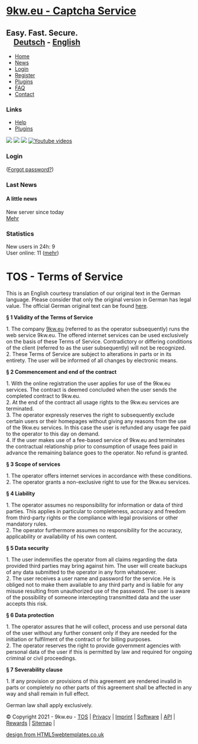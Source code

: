 [9kw.eu - Captcha Service](https://www.9kw.eu/)
===============================================

Easy. Fast. Secure.                                                                   [Deutsch](https://www.9kw.eu/de) - [English](https://www.9kw.eu/en)
---------------------------------------------------------------------------------------------------------------------------------------------------------

* [Home](https://www.9kw.eu/)
* [News](https://www.9kw.eu/news.html)
* [Login](https://www.9kw.eu/login.html)
* [Register](https://www.9kw.eu/register.html)
* [Plugins](https://www.9kw.eu/plugins.html)
* [FAQ](https://www.9kw.eu/faq.html)
* [Contact](https://www.9kw.eu/kontakt.html)

### Links

* [Help](https://www.9kw.eu/hilfe.html)
* [Plugins](https://www.9kw.eu/plugins.html)

[![](https://www.9kw.eu/grafik/button_fb_small.png)](https://www.facebook.com/9kw.eu)  [![](https://www.9kw.eu/grafik/button_twitter.png)](https://twitter.com/9kw_eu) [![](https://www.9kw.eu/grafik/button_newsfeed.png)](https://www.9kw.eu/news_en.rss)  [![Youtube videos](https://www.9kw.eu/grafik/button_youtube.png "Youtube videos")](https://www.youtube.com/c/9kwEu)

### Login

 

  
  
  
  
([Forgot password?](https://www.9kw.eu/pwforget.html))

### Last News

#### A little news

New server since today  
[Mehr](https://www.9kw.eu/news_en_18.html)

### Statistics

New users in 24h: 9  
User online: 11 ([mehr](https://www.9kw.eu/stat_en.html))

  
  

TOS - Terms of Service
======================

  
This is an English courtesy translation of our original text in the German language. Please consider that only the original version in German has legal value. The official German original text can be found [here](https://www.9kw.eu/agb_de.html).  
  

**§ 1 Validity of the Terms of Service**

1\. The company [9kw.eu](https://www.9kw.eu/impressum.html) (referred to as the operator subsequently) runs the web service 9kw.eu. The offered internet services can be used exclusively on the basis of these Terms of Service. Contradictory or differing conditions of the client (referred to as the user subsequently) will not be recognized.  
2\. These Terms of Service are subject to alterations in parts or in its entirety. The user will be informed of all changes by electronic means.  

**§ 2 Commencement and end of the contract**

1\. With the online registration the user applies for use of the 9kw.eu services. The contract is deemed concluded when the user sends the completed contract to 9kw.eu.  
2\. At the end of the contract all usage rights to the 9kw.eu services are terminated.  
3\. The operator expressly reserves the right to subsequently exclude certain users or their homepages without giving any reasons from the use of the 9kw.eu services. In this case the user is refunded any usage fee paid to the operator to this day on demand.  
4\. If the user makes use of a fee-based service of 9kw.eu and terminates the contractual relationship prior to consumption of usage fees paid in advance the remaining balance goes to the operator. No refund is granted.  
  

**§ 3 Scope of services**

1\. The operator offers internet services in accordance with these conditions.  
2\. The operator grants a non-exclusive right to use for the 9kw.eu services.  
  

**§ 4 Liability**

1\. The operator assumes no responsibility for information or data of third parties. This applies in particular to completeness, accuracy and freedom from third-party rights or the compliance with legal provisions or other mandatory rules.  
2\. The operator furthermore assumes no responsibility for the accuracy, applicability or availability of his own content.  
  

**§ 5 Data security**

1\. The user indemnifies the operator from all claims regarding the data provided third parties may bring against him. The user will create backups of any data submitted to the operator in any form whatsoever.  
2\. The user receives a user name and password for the service. He is obliged not to make them available to any third party and is liable for any misuse resulting from unauthorized use of the password. The user is aware of the possibility of someone intercepting transmitted data and the user accepts this risk.  
  

**§ 6 Data protection**

1\. The operator assures that he will collect, process and use personal data of the user without any further consent only if they are needed for the initiation or fulfilment of the contract or for billing purposes.  
2\. The operator reserves the right to provide government agencies with personal data of the user if this is permitted by law and required for ongoing criminal or civil proceedings.  

**§ 7 Severability clause**

1\. If any provision or provisions of this agreement are rendered invalid in parts or completely no other parts of this agreement shall be affected in any way and shall remain in full effect.  
  
German law shall apply exclusively.  
  
  
  
  
  
  

© Copyright 2021 - 9kw.eu - [TOS](https://www.9kw.eu/web/agb.html) | [Privacy](https://www.9kw.eu/web/datenschutz.html) | [Imprint](https://www.9kw.eu/web/impressum.html) | [Software](https://www.9kw.eu/plugins.html) | [API](https://www.9kw.eu/api.html) | [Rewards](https://www.9kw.eu/rewards.html) | [Sitemap](https://www.9kw.eu/sitemap.html) |

[design from HTML5webtemplates.co.uk](http://www.html5webtemplates.co.uk/)